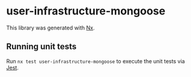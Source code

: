 # user-infrastructure-mongoose

This library was generated with [Nx](https://nx.dev).

## Running unit tests

Run `nx test user-infrastructure-mongoose` to execute the unit tests via [Jest](https://jestjs.io).
